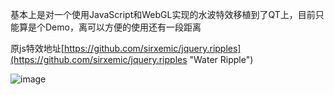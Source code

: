 基本上是对一个使用JavaScript和WebGL实现的水波特效移植到了QT上，目前只能算是个Demo，离可以方便的使用还有一段距离

原js特效地址[https://github.com/sirxemic/jquery.ripples](https://github.com/sirxemic/jquery.ripples "Water Ripple")

![image](https://github.com/tinyprogramer/QT-OpenGL-WaterRipple/tree/master/img/ripple.gif)



